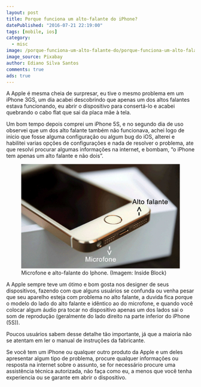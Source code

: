 ```yaml
---
layout: post
title: Porque funciona um alto-falante do iPhone?
datePublished: "2016-07-21 22:19:00"
tags: [mobile, ios]
category:
  - misc
image: /porque-funciona-um-alto-falante-do/porque-funciona-um-alto-falante-do.jpg
image_source: Pixabay
author: Ediano Silva Santos
comments: true
ads: true
---
```


A Apple é mesma cheia de surpresar, eu tive o mesmo problema em um iPhone 3GS, um dia acabei descobrindo que apenas um dos altos falantes estava funcionando, eu abrir o dispositivo para consertá-lo e acabei quebrando o cabo flat que sai da placa mãe à tela.

Um bom tempo depois comprei um iPhone 5S, e no segundo dia de uso observei que um dos alto falante também não funcionava, achei logo de inicio que fosse alguma configuração ou algum bug do iOS, alterei e habilitei varias opções de configurações e nada de resolver o problema, ate que resolvi procurar algumas informações na internet, e bombam, “o iPhone tem apenas um alto falante e não dois”.

<figure class="image">
<img alt="Microfone e alto-falante do Iphone" src="/assets/blog/porque-funciona-um-alto-falante-do/iphone-microfone-alto-falante.jpg">
<figcaption>Microfone e alto-falante do Iphone. (Imagem: Inside Block)</figcaption>
</figure>

A Apple sempre teve um ótimo e bom gosta nos designer de seus dispositivos, fazendo com que alguns usuários se confunda ou venha pesar que seu aparelho esteja com problema no alto falante, a duvida fica porque o modelo do lado do alto falante e idêntico ao do microfone, e quando você colocar algum áudio pra tocar no dispositivo apenas um dos lados sai o som de reprodução (geralmente do lado direito na parte inferior do iPhone (5S)).

Poucos usuários sabem desse detalhe tão importante, já que a maioria não se atentam em ler o manual de instruções da fabricante.

Se você tem um iPhone ou qualquer outro produto da Apple e um deles apresentar algum tipo de problema, procure qualquer informações ou resposta na internet sobre o assunto, se for necessário procure uma assistência técnica autorizada, não faça como eu, a menos que você tenha experiencia ou se garante em abrir o dispositivo.
